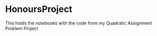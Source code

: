 # HonoursProject
This holds the notebooks with the code from my Quadratic Assignment Problem Project

